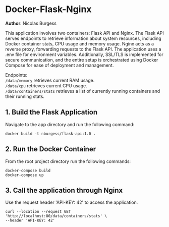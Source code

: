 ﻿# Docker-Flask-Nginx
 **Author**: Nicolas Burgess

This application involves two containers: Flask API and Nginx. The Flask API serves endpoints to retrieve information about system resources, including Docker container stats, CPU usage and memory usage. Nginx acts as a reverse proxy, forwarding requests to the Flask API. The application uses a .env file for environment variables. Additionally, SSL/TLS is implemented for secure communication, and the entire setup is orchestrated using Docker Compose for ease of deployment and management.   
  
Endpoints:  
```/data/memory``` retrieves current RAM usage.  
```/data/cpu``` retrieves current CPU usage.  
```/data/containers/stats``` retrieves a list of currently running containers and their running stats.  
  
## 1. Build the Flask Application
Navigate to the app directory and run the following command:  
```
docker build -t nburgess/flask-api:1.0 .
```
## 2. Run the Docker Container
From the root project directory run the following commands:
```
docker-compose build
docker-compose up
```
## 3. Call the application through Nginx
Use the request header 'API-KEY: 42' to access the application.
```
curl --location --request GET 'http://localhost:80/data/containers/stats' \
--header 'API-KEY: 42'
```
